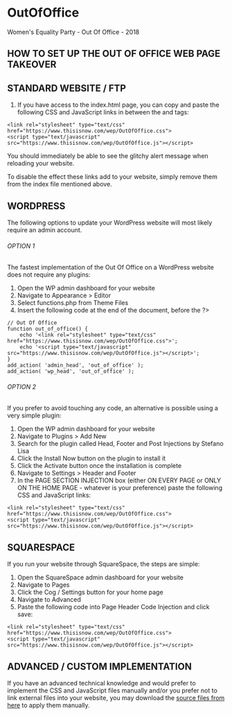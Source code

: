 # OutOfOffice
Women's Equality Party - Out Of Office - 2018

## HOW TO SET UP THE OUT OF OFFICE WEB PAGE TAKEOVER

## STANDARD WEBSITE / FTP

1. If you have access to the index.html page, you can copy and paste the following CSS and JavaScript links in between the <head> and </head> tags:
```
<link rel="stylesheet" type="text/css" href="https://www.thisisnow.com/wep/OutOfOffice.css">
<script type="text/javascript" src="https://www.thisisnow.com/wep/OutOfOffice.js"></script>
```
You should immediately be able to see the glitchy alert message when reloading your website.

To disable the effect these links add to your website, simply remove them from the index file mentioned above.


## WORDPRESS

The following options to update your WordPress website will most likely require an admin account.

###### OPTION 1

The fastest implementation of the Out Of Office on a WordPress website does not require any plugins:

1. Open the WP admin dashboard for your website
2. Navigate to Appearance > Editor
3. Select functions.php from Theme Files
4. Insert the following code at the end of the document, before the ?>
```
// Out Of Office
function out_of_office() {
	echo '<link rel="stylesheet" type="text/css" href="https://www.thisisnow.com/wep/OutOfOffice.css">';
	echo '<script type="text/javascript" src="https://www.thisisnow.com/wep/OutOfOffice.js"></script>';
}
add_action( 'admin_head', 'out_of_office' );
add_action( 'wp_head', 'out_of_office' );
```
###### OPTION 2

If you prefer to avoid touching any code, an alternative is possible using a very simple plugin:

1. Open the WP admin dashboard for your website
2. Navigate to Plugins > Add New
3. Search for the plugin called Head, Footer and Post Injections by Stefano Lisa
4. Click the Install Now button on the plugin to install it
5. Click the Activate button once the installation is complete
6. Navigate to Settings > Header and Footer
7. In the <HEAD> PAGE SECTION INJECTION box (either ON EVERY PAGE or ONLY ON THE HOME PAGE - whatever is your preference) paste the following CSS and JavaScript links:
```
<link rel="stylesheet" type="text/css" href="https://www.thisisnow.com/wep/OutOfOffice.css">
<script type="text/javascript" src="https://www.thisisnow.com/wep/OutOfOffice.js"></script>
```

## SQUARESPACE

If you run your website through SquareSpace, the steps are simple:

1. Open the SquareSpace admin dashboard for your website
2. Navigate to Pages
3. Click the Cog / Settings button for your home page
4. Navigate to Advanced
5. Paste the following code into Page Header Code Injection and click save:
```
<link rel="stylesheet" type="text/css" href="https://www.thisisnow.com/wep/OutOfOffice.css">
<script type="text/javascript" src="https://www.thisisnow.com/wep/OutOfOffice.js"></script>
```

## ADVANCED / CUSTOM IMPLEMENTATION

If you have an advanced technical knowledge and would prefer to implement the CSS and JavaScript files manually and/or you prefer not to link external files into your website, you may download the [source files from here](https://www.thisisnow.com/wep/OutOfOffice.zip) to apply them manually.



